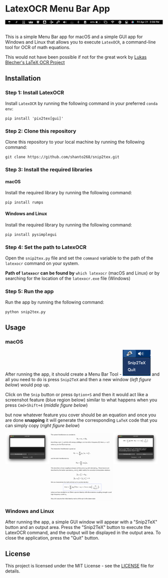 # LatexOCR Menu Bar App

<div style="display:flex;">
    <img src="assets/bar.png" style="width:100%; margin-right:5px;">
</div>

<br>

This is a simple Menu Bar app for macOS and a simple GUI app for Windows and Linux that allows you to execute `LatexOCR`, a command-line tool for OCR of math equations.

This would not have been possible if not for the great work by [Lukas Blecher's LaTeX OCR Project](https://github.com/lukas-blecher/LaTeX-OCR)

## Installation

### Step 1: Install LatexOCR

Install `LatexOCR` by running the following command in your preferred `conda env`:


```
pip install 'pix2tex[gui]'
```

### Step 2: Clone this repository

Clone this repository to your local machine by running the following command:

```
git clone https://github.com/shanto268/snip2tex.git
```

### Step 3: Install the required libraries

#### macOS
Install the required library by running the following command:

```
pip install rumps
```

#### Windows and Linux
Install the required library by running the following command:

```
pip install pysimplegui
```


### Step 4: Set the path to LatexOCR

Open the `snip2tex.py` file and set the `command` variable to the path of the `latexocr` command on your system.

**Path of `latexocr` can be found by** `which latexocr` (macOS and Linux) or by searching for the location of the `latexocr.exe` file (Windows)


### Step 5: Run the app

Run the app by running the following command:

```
python snip2tex.py
```


## Usage

### macOS
After running the app, it should create a Menu Bar Tool - ![tool](https://github.com/shanto268/snip2tex/raw/master/assets/menu.png) and all you need to do is press `Snip2TeX` and then a new window (*left figure below*) would pop up.

Click on the `Snip` button or press `Option+S` and then it would act like a screenshot feature (blue region below) similar to what happens when you press `Cmd+Shift+4` (*middle figure below*)

but now whatever feature you cover should be an equation and once you are done **snapping** it will generate the corresponding `LaTeX` code that you can simply copy (*right figure below*)

<center>
<div style="display:flex;">
    <img src="assets/app.png" style="width:28%;height:100%; margin-left:0px;">
    <img src="assets/action1.png" style="width:40%;margin-right:2px; margin-left:2px;">
    <img src="assets/menu2.png" style="width:28%;height:50%; margin-left:0px;">
</div>
</center>

### Windows and Linux
After running the app, a simple GUI window will appear with a "Snip2TeX" button and an output area. Press the "Snip2TeX" button to execute the LatexOCR command, and the output will be displayed in the output area. To close the application, press the "Quit" button.

## License

This project is licensed under the MIT License - see the [LICENSE](LICENSE) file for details.

